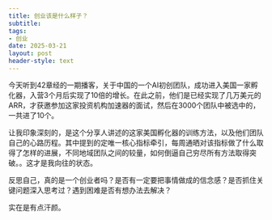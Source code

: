 ```yaml
---
title: 创业该是什么样子？
subtitle: 
tags: 
- 创业
date: 2025-03-21
layout: post
header-style: text
---
```


今天听到42章经的一期播客，关于中国的一个AI初创团队，成功进入美国一家孵化器，入营3个月后实现了10倍的增长。在此之前，他们是已经实现了几万美元的ARR，才获邀参加这家投资机构加速器的面试，然后在3000个团队中被选中的，一共进了10个。

让我印象深刻的，是这个分享人讲述的这家美国孵化器的训练方法，以及他们团队自己的心路历程。其中提到的定唯一核心指标牵引，每周通晒对该指标做了什么取得了怎样的进展，不同地域团队之间的较量，如何倒逼自己穷尽所有方法取得突破。。这才是我向往的状态。

反思自己，真的是一个创业者吗？是否有一定要把事情做成的信念感？是否抓住关键问题深入思考过？遇到困难是否有想办法去解决？

实在是有点汗颜。